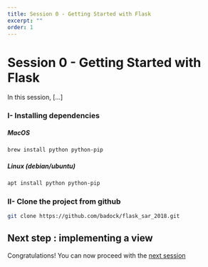 ```yaml
---
title: Session 0 - Getting Started with Flask
excerpt: ""
order: 1
---
```


# Session 0 - Getting Started with Flask

In this session, [...]

### I- Installing dependencies

##### MacOS

```bash
brew install python python-pip
```

##### Linux (debian/ubuntu)

```bash
apt install python python-pip
```

### II- Clone the project from github

```bash
git clone https://github.com/badock/flask_sar_2018.git
```

## Next step : implementing a view

Congratulations! You can now proceed with the [next session](/session1)
